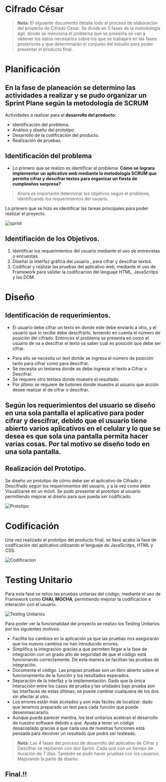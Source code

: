 # Cifrado César
> **Nota**: El siguiente documento detalla todo el proceso de elaboración del proyecto de Cifrado Cesar. Se divide en 5 fases de la metodología ágil, donde se menciona el problema que se presenta se van a obtener los datos necesarios sobre los que se trabajará en las fases posteriores y que determinarán el conjunto del estudio para poder presentar el producto final.
# Planificación 
En la fase de planeación se determino las actividades a realizar y se pudo organizar un **Sprint Plane** 
según la metodología de SCRUM
-------------------------------------------------------------------------------------------------

Actividades a realizar para el **desarrollo del producto**:
+ Identificación del problema.
+ Análisis y diseño del prototipo.
+ Desarrollo de la codificación del producto.
+ Realización de pruebas.

## Identificación del problema
* Lo primero que se realizo es identificar el problema: **Cómo se lograra implementar un aplicativo web mediante la metodología SCRUM que permita cifrar y descifrar textos para organizar un fiesta de cumpleaños sorpresa?**
> Ahora es importante determinar los objetivos según el problema, identificando los requerimientos del usuario. 

Lo primero que se hizo es identificar las tareas principales para poder realizar el proyecto.

![sprint](https://image.ibb.co/iuK8v8/20180601_112848_1.jpg)



## Identifiación de los Objetivos.
1. Identificar los requerimientos del usuario mediante el uso de entrevistas o encuestas.
2. Diseñar la interfaz gráfica del usuario , para cifrar y descifrar textos.
3. Codificar y realizar las pruebas del aplicativo web, mediante el uso de Framework para validar la codificacion 
del lenguaje HTML, JavaScritps y los DOM.  

# Diseño

## Identificación de requerimientos.
*  El usuario debe cifrar un texto en donde este debe enviarlo a otro, y el usuario que lo recibe debe descifrarlo, 
teniendo en cuenta el número de posición del cifrado. Entonces el problema se presenta en como el usuario de va a descifrar el texto va saber cuál es posición que debe ser cifrar. 
+ Para ello se necesita un text donde se ingresa el número de posición tanto para cifrar como para descifrar.
+ Se necesita un textarea donde se debe ingresar el texto a Cifrar o Descifrar.
+ Se requiere otro textara donde muestre el resultado.
+ Por último se requiere de botones donde muestre al usuario que acción desee realizar el de cifrar o descifrar.

Según los requerimientos del usuario se diseño en una sola pantalla el aplicativo para poder cifrar y descifrar, debido que el usuario tiene abierto varios aplicativos en el celular y lo que se desea es que sola una pantalla permita hacer varias cosas. Por tal motivo se diseño todo en una sola pantalla. 
-------------------------------------------------------------------------------------------------

## Realización del Prototipo.
Se diseño un prototipo de cómo debe ser el aplicativo de Cifrado y Descifrado según los requerimientos del usuario, y a la vez como debe Visualizarse en un móvil. Se pudo presentar al prototipo al usuario permitiendo mejorar el diseño para que pueda ser codificado.


![Prototipo ](https://image.ibb.co/gFtwho/20180604_080050_1.jpg)
# Codificación
Una vez realizado el prototipo del producto final, se llevó acabo la fase de codificación del aplicativo utilizando el lenguaje de JavaScritps, HTML y CSS.

![Codificacion](https://preview.ibb.co/cXfOv8/20180604_080106_1.jpg)
# Testing Unitario
Para esta fase se relizo  las pruebas unitarias del código, mediante el uso de Framework como **CHAI, MOCHA**, permitiendo mejorar la codificacion e interación con el usuario. 

![Testing Unitarios](https://image.ibb.co/irDXoT/Pruebas.png)

Para poder ver la funcionalidad del proyecto se realizo los Testing Unitarios por los siguientes motivos: 

+ Facilita los cambios en la aplicación ya que las pruebas nos asegurarán que los nuevos cambios no han introducido errores.
+ Simplifica la integración gracias a que permiten llegar a la fase de integración con un grado alto de seguridad de que el código está funcionando correctamente. De esta manera se facilitan las pruebas de integración.
+ Documenta el código. Las propias pruebas son un libro abierto sobre el funcionamiento de la función y los resultados esperados.
+ Separación de la interfaz y la implementación. Dado que la única interacción entre los casos de prueba y las unidades bajo prueba son las interfaces de estas últimas, se puede cambiar cualquiera de los dos sin afectar al otro.
+ Los errores están más acotados y son más fáciles de localizar: dado que tenemos preparado un test para cada función que puede desenmascararlo.
+ Aunque pueda parecer mentira, los test unitarios aceleran el desarrollo de nuestro software debido a que.
Ayuda a tener un código desacoplado gracias a que cada una de nuestras funciones está pensada para devolver un resultado que podrá ser testeado.

>**Nota**: Las 4 fases del proceso de desarrollo del aplicativo de Cifrar y Descifrar se repitieron con dos Sprint. Cada uno con un tiempo de duración de 7 días. También se pudo hacer pruebas con los usuarios. Mejorando la parte de diseño.

Final.!!
------------------------------------------------------------------------------------------------------------------------